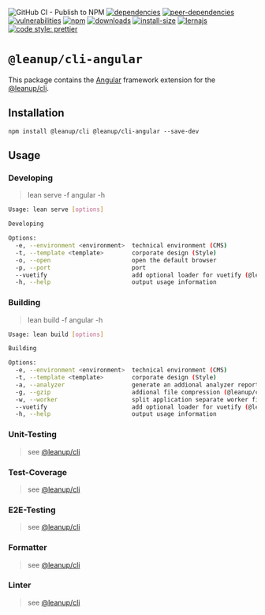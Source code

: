 ![GitHub CI - Publish to NPM](https://github.com/leanupjs/leanup/workflows/GitHub%20CI%20-%20Publish%20to%20NPM/badge.svg)
[![dependencies][dependencies]][dependencies-url]
[![peer-dependencies][peer-dependencies]][peer-dependencies-url]
[![vulnerabilities][vulnerabilities]][vulnerabilities-url]
[![npm][npm]][npm-url]
[![downloads][downloads]][downloads-url]
[![install-size][install-size]][install-size-url]
[![lernajs][lernajs]][lernajs-url]
[![code style: prettier](https://img.shields.io/badge/code_style-prettier-ff69b4.svg)](https://github.com/prettier/prettier)

[npm]: https://img.shields.io/npm/v/@leanup/cli-angular
[npm-url]: https://www.npmjs.com/package/@leanup/cli-angular
[dependencies]: https://img.shields.io/david/leanupjs/leanup?path=packages/cli/frameworks/angular
[dependencies-url]: https://david-dm.org/leanupjs/leanup/release%2F1.0?path=packages/cli/frameworks/angular
[peer-dependencies]: https://img.shields.io/david/peer/leanupjs/leanup?path=packages/cli/frameworks/angular
[peer-dependencies-url]: https://david-dm.org/leanupjs/leanup/release%2F1.0?path=packages/cli/frameworks/angular&type=peer
[vulnerabilities]: https://snyk.io/test/npm/@leanup/cli-angular/badge.svg
[vulnerabilities-url]: https://snyk.io/test/npm/@leanup/cli-angular
[downloads]: https://img.shields.io/npm/dm/@leanup/cli-angular
[downloads-url]: https://npmcharts.com/compare/@leanup/cli-angular?minimal=true
[install-size]: https://packagephobia.now.sh/badge?p=@leanup/cli-angular
[install-size-url]: https://packagephobia.now.sh/result?p=@leanup/cli-angular
[lernajs]: https://img.shields.io/badge/managed%20with-lerna-blueviolet
[lernajs-url]: https://lerna.js.org

# `@leanup/cli-angular`

This package contains the [Angular](https://angular.io) framework extension for the [@leanup/cli](https://www.npmjs.com/package/@leanup/cli).

## Installation

`npm install @leanup/cli @leanup/cli-angular --save-dev`

## Usage

### Developing

> lean serve -f angular -h

```bash
Usage: lean serve [options]

Developing

Options:
  -e, --environment <environment>  technical environment (CMS)
  -t, --template <template>        corporate design (Style)
  -o, --open                       open the default browser
  -p, --port                       port
  --vuetify                        add optional loader for vuetify (@leanup/cli-vue and vuetify-loader required)
  -h, --help                       output usage information
```

### Building

> lean build -f angular -h

```bash
Usage: lean build [options]

Building

Options:
  -e, --environment <environment>  technical environment (CMS)
  -t, --template <template>        corporate design (Style)
  -a, --analyzer                   generate an addional analyzer report (@leanup/cli-addons required)
  -g, --gzip                       addional file compression (@leanup/cli-addons required)
  -w, --worker                     split application separate worker files (@leanup/cli-addons required)
  --vuetify                        add optional loader for vuetify (@leanup/cli-vue and vuetify-loader required)
  -h, --help                       output usage information
```

### Unit-Testing

> see [@leanup/cli]

### Test-Coverage

> see [@leanup/cli]

### E2E-Testing

> see [@leanup/cli]

### Formatter

> see [@leanup/cli]

### Linter

> see [@leanup/cli]

[@leanup/cli]: https://www.npmjs.com/package/@leanup/cli
